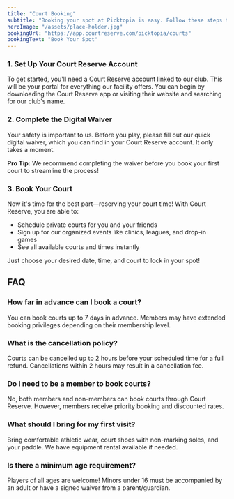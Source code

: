 ```yaml
---
title: "Court Booking"
subtitle: "Booking your spot at Picktopia is easy. Follow these steps to reserve your court and get ready to play."
heroImage: "/assets/place-holder.jpg"
bookingUrl: "https://app.courtreserve.com/picktopia/courts"
bookingText: "Book Your Spot"
---
```


### 1. Set Up Your Court Reserve Account
To get started, you'll need a Court Reserve account linked to our club. This will be your portal for everything our facility offers. You can begin by downloading the Court Reserve app or visiting their website and searching for our club's name.

### 2. Complete the Digital Waiver
Your safety is important to us. Before you play, please fill out our quick digital waiver, which you can find in your Court Reserve account. It only takes a moment.

**Pro Tip:** We recommend completing the waiver before you book your first court to streamline the process!

### 3. Book Your Court
Now it's time for the best part—reserving your court time! With Court Reserve, you are able to:

- Schedule private courts for you and your friends
- Sign up for our organized events like clinics, leagues, and drop-in games
- See all available courts and times instantly

Just choose your desired date, time, and court to lock in your spot!

## FAQ

### How far in advance can I book a court?
You can book courts up to 7 days in advance. Members may have extended booking privileges depending on their membership level.

### What is the cancellation policy?
Courts can be cancelled up to 2 hours before your scheduled time for a full refund. Cancellations within 2 hours may result in a cancellation fee.

### Do I need to be a member to book courts?
No, both members and non-members can book courts through Court Reserve. However, members receive priority booking and discounted rates.

### What should I bring for my first visit?
Bring comfortable athletic wear, court shoes with non-marking soles, and your paddle. We have equipment rental available if needed.

### Is there a minimum age requirement?
Players of all ages are welcome! Minors under 16 must be accompanied by an adult or have a signed waiver from a parent/guardian.